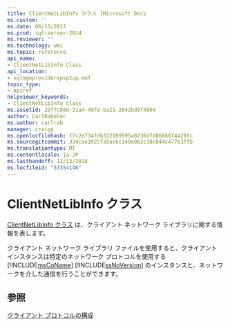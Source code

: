 ```yaml
---
title: ClientNetLibInfo クラス |Microsoft Docs
ms.custom: ''
ms.date: 06/13/2017
ms.prod: sql-server-2014
ms.reviewer: ''
ms.technology: wmi
ms.topic: reference
api_name:
- ClientNetLibInfo Class
api_location:
- sqlmgmproviderxpsp2up.mof
topic_type:
- apiref
helpviewer_keywords:
- ClientNetLibInfo class
ms.assetid: 29f7c88d-31a4-49fe-ba21-2642bd9f4d04
author: CarlRabeler
ms.author: carlrab
manager: craigg
ms.openlocfilehash: f7c2e734fdb332199595a0236d7d86666f4429fc
ms.sourcegitcommit: 334cae1925fa5ac6c140e0b2c38c844c477e3ffb
ms.translationtype: MT
ms.contentlocale: ja-JP
ms.lasthandoff: 12/13/2018
ms.locfileid: "53354146"
---
```

# <a name="clientnetlibinfo-class"></a>ClientNetLibInfo クラス
  [ClientNetLibInfo クラス](clientnetlibinfo-class.md) は、クライアント ネットワーク ライブラリに関する情報を表します。  
  
 クライアント ネットワーク ライブラリ ファイルを使用すると、クライアント インスタンスは特定のネットワーク プロトコルを使用する [!INCLUDE[msCoName](../../../includes/msconame-md.md)] [!INCLUDE[ssNoVersion](../../../includes/ssnoversion-md.md)] のインスタンスと、ネットワークを介した通信を行うことができます。  
  
## <a name="see-also"></a>参照  
 [クライアント プロトコルの構成](https://technet.microsoft.com/library/ms181035.aspx)  
  
  
